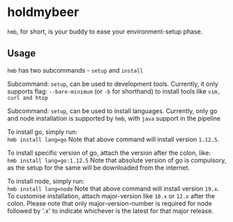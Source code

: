 # holdmybeer
`hmb`, for short, is your buddy to ease your environment-setup phase. 

## Usage
`hmb` has two subcommands - `setup` and `install`

Subcommand: `setup`, can be used to development tools. Currently, it only supports flag: `--bare-minimum` (or `-b` for shorthand) to install tools like `vim, curl and htop`

Subcommand: `setup`, can be used to install languages. Currently, only go and node installation is supported by `hmb`, with `java` support in the pipeline

To install go, simply run:   
`hmb install lang=go`
Note that above command will install version `1.12.5`.

To install specific version of go, attach the version after the colon, like:   
`hmb install lang=go:1.12.5`
Note that absolute version of go is compulsory, as the setup for the same will be downloaded from the internet.

To install node, simply run:   
`hmb install lang=node`
Note that above command will install version `19.x`. To customise installation, attach major-version like `10.x` or `12.x` after the colon. Please note that only major-version-number is required for node followed by '.x' to indicate whichever is the latest for that major release.